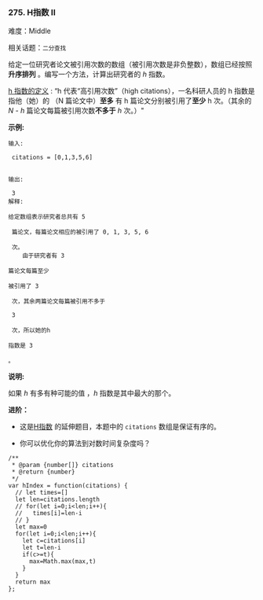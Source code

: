 ### 275. H指数 II

难度：Middle

相关话题：`二分查找`

给定一位研究者论文被引用次数的数组（被引用次数是非负整数），数组已经按照**升序排列** 。编写一个方法，计算出研究者的 *h*  指数。



[h 指数的定义](https://baike.baidu.com/item/h-index/3991452?fr=aladdin)
: &ldquo;h 代表&ldquo;高引用次数&rdquo;（high citations），一名科研人员的 h 指数是指他（她）的 （N 篇论文中）**至多** 有 h 篇论文分别被引用了**至少**  h 次。（其余的*N - h* 篇论文每篇被引用次数**不多于** *h* 次。）"







**示例:** 



```
输入:

 citations = [0,1,3,5,6]


输出:

 3 
解释:

给定数组表示研究者总共有 5

 篇论文，每篇论文相应的被引用了 0, 1, 3, 5, 6

 次。
    由于研究者有 3 

篇论文每篇至少

被引用了 3

 次，其余两篇论文每篇被引用不多于

 3

 次，所以她的h

指数是 3

。
```






**说明:** 



如果 *h* 有多有种可能的值 ，*h*  指数是其中最大的那个。







**进阶：** 




* 这是[H指数](/problems/h-index/description/)
的延伸题目，本题中的 `citations` 数组是保证有序的。

* 你可以优化你的算法到对数时间复杂度吗？




```
/**
 * @param {number[]} citations
 * @return {number}
 */
var hIndex = function(citations) {
  // let times=[]
  let len=citations.length
  // for(let i=0;i<len;i++){
  //   times[i]=len-i
  // }
  let max=0
  for(let i=0;i<len;i++){
    let c=citations[i]
    let t=len-i
    if(c>=t){
      max=Math.max(max,t)
    }
  }
  return max
};
```

